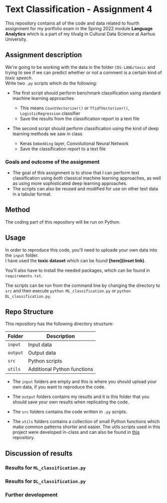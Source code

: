 # Text Classification - Assignment 4
This repository contains all of the code and data related to fourth assignment for my portfolio exam in the Spring 2022 module **Language Analytics** which is a part of my tilvalg in Cultural Data Science at Aarhus University.  


## Assignment description 
We're going to be working with the data in the folder ```CDS-LANG/toxic``` and trying to see if we can predict whether or not a comment is a certain kind of *toxic speech*.  
Write two ```.py``` scripts which do the following:

- The first script should perform benchmark classification using standard machine learning approaches
  - This means ```CountVectorizer()``` or ```TfidfVectorizer()```, ```LogisticRegression``` classifier
  - Save the results from the classification report to a text file 
  
- The second script should perform classification using the kind of deep learning methods we saw in class
  - Keras ```Embedding``` layer, Convolutional Neural Network
  - Save the classification report to a text file 

### Goals and outcome of the assignment
- The goal of this assignment is to show that I can perform text classification using *both* classical machine learning approaches, as well as using more sophisticated deep learning approaches.
- The scripts can also be reused and modified for use on other text data in a tabular format.


## Method
The coding part of this repository will be run on Python. 

## Usage
In order to reproduce this code, you'll need to uploade your own data into the ```input``` folder.   
I have used the **toxic dataset** which can be found **[here](inset link)**.  

You'll also have to install the needed packages, which can be found in ```requirements.txt```. 

The scripts can be run from the command line by changing the directory to ```src``` and then execute  ```python ML_classification.py``` *or* ```python DL_classification.py```.


## Repo Structure  
This repository has the following directory structure:  

| **Folder** | **Description** |
| ----------- | ----------- |
| ```input``` | Input data |
| ```output``` | Output data |
| ```src``` | Python scripts |
| ```utils``` | Additional Python functions |


- The ```input``` folders are empty and this is where you should upload your own data, if you want to reproduce the code.

- The ```output``` folders contains my results and it is this folder that you should save your own results when replicating the code. 

- The ```src``` folders contains the code written in ```.py``` scripts. 

- The ```utils``` folders contains a collection of small Python functions which make common patterns shorter and easier. The utils scripts used in this project were developed in-class and can also be found in [this](https://github.com/CDS-AU-DK/cds-language) repository.


## Discussion of results 
### Results for ```ML_classification.py```

### Results for ```DL_classification.py```

### Further development
